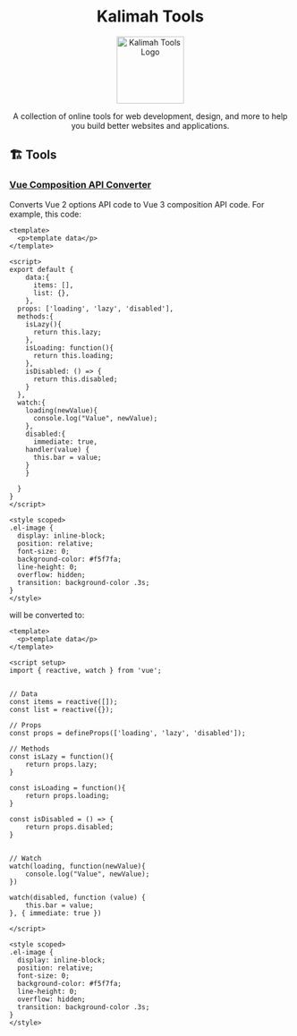 <h1 align="center">Kalimah Tools</h1>
<p align="center">
<img src="https://raw.githubusercontent.com/kalimahapps/tools/main/public/logo.svg" width="120" alt="Kalimah Tools Logo">
</p>
<p align="center">
A collection of online tools for web development, design, and more to help you build better websites and applications.
</p>

## 🏗️ Tools
### [Vue Composition API Converter](https://tools.kalimah-apps.com/vue-composition-converter/info.html)
Converts Vue 2 options API code to Vue 3 composition API code. For example, this code:
```vue
<template>
  <p>template data</p>
</template>

<script>
export default {
	data:{
      items: [],
      list: {},
    },
  props: ['loading', 'lazy', 'disabled'],
  methods:{
  	isLazy(){
      return this.lazy;
    },
    isLoading: function(){
      return this.loading;
    },
    isDisabled: () => {
      return this.disabled;
    }
  },
  watch:{
    loading(newValue){
      console.log("Value", newValue);
    },
    disabled:{
      immediate: true,
    handler(value) {
      this.bar = value;
    }
    }

  }
}
</script>

<style scoped>
.el-image {
  display: inline-block;
  position: relative;
  font-size: 0;
  background-color: #f5f7fa;
  line-height: 0;
  overflow: hidden;
  transition: background-color .3s;
}
</style>
```
will be converted to:
```vue
<template>
  <p>template data</p>
</template>

<script setup>
import { reactive, watch } from 'vue';


// Data
const items = reactive([]);
const list = reactive({});

// Props
const props = defineProps(['loading', 'lazy', 'disabled']);

// Methods
const isLazy = function(){
	return props.lazy;
}

const isLoading = function(){
	return props.loading;
}

const isDisabled = () => {
	return props.disabled;
}


// Watch
watch(loading, function(newValue){
	console.log("Value", newValue);
})

watch(disabled, function (value) {
	this.bar = value;
}, { immediate: true })

</script>

<style scoped>
.el-image {
  display: inline-block;
  position: relative;
  font-size: 0;
  background-color: #f5f7fa;
  line-height: 0;
  overflow: hidden;
  transition: background-color .3s;
}
</style>
```